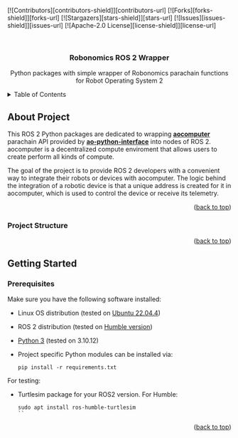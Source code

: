<a name="readme-top"></a>

<!-- PROJECT SHIELDS -->

[![Contributors][contributors-shield]][contributors-url]
[![Forks][forks-shield]][forks-url]
[![Stargazers][stars-shield]][stars-url]
[![Issues][issues-shield]][issues-url]
[![Apache-2.0 License][license-shield]][license-url]

<!-- PROJECT TITLE -->
<br />
<div align="center">
<h3 align="center">Robonomics ROS 2 Wrapper</h3>

<p align="center">
    Python packages with simple wrapper of Robonomics parachain functions for Robot Operating System 2
</p>
</div>

<!-- TABLE OF CONTENTS -->
<details>
  <summary>Table of Contents</summary>
  <ol>
    <li>
      <a href="#about-the-project">About Project</a>
      <ul>
        <li><a href="#project-structure">Project Structure</a></li>
      </ul>
    </li>
    <li>
      <a href="#getting-started">Getting Started</a>
      <ul>
        <li><a href="#prerequisites">Prerequisites</a></li>
        <li><a href="#installation-and-building">Installation and Building</a></li>
        <li><a href="#configuration">Configuration</a></li>
      </ul>
    </li>
    <li>
      <a href="#usage">Usage</a>
        <ul>
        <li><a href="#testing-with-turtlesim">Testing with Turtlesim</a></li>
        <li><a href="#programming-your-wrapper-implementation">Programming Your Wrapper Implementation</a></li>
        </ul>
    </li>
    <li><a href="#roadmap">Roadmap</a></li>
    <li><a href="#contributing">Contributing</a></li>
    <li><a href="#license">License</a></li>
    <li><a href="#contact">Contact</a></li>
    <li><a href="#acknowledgments">Acknowledgments</a></li>
  </ol>
</details>

<!-- ABOUT THE PROJECT -->

## About Project

This ROS 2 Python packages are dedicated to wrapping [**aocomputer**](https://cookbook_ao.g8way.io/) parachain API
provided by [**ao-python-interface**](https://github.com/kimtony123/ao-python-client)
into nodes of ROS 2. aocomputer is a decentralized compute enviroment that allows users to create perform all kinds of compute.

The goal of the project is to provide ROS 2 developers with a convenient way to integrate their robots or devices
with aocomputer. The logic behind the integration of a robotic device is that a unique address is created
for it in aocomputer, which is used to control the device or receive its telemetry.

<p align="right">(<a href="#readme-top">back to top</a>)</p>

### Project Structure

<p align="right">(<a href="#readme-top">back to top</a>)</p>

<!-- GETTING STARTED -->

## Getting Started

### Prerequisites

Make sure you have the following software installed:

- Linux OS distribution (tested on [Ubuntu 22.04.4](https://releases.ubuntu.com/jammy/))
- ROS 2 distribution (tested on [Humble version](https://docs.ros.org/en/humble/Installation.html))
- [Python 3](https://www.python.org/downloads/) (tested on 3.10.12)

- Project specific Python modules can be installed via:
  ```shell
  pip install -r requirements.txt
  ```

For testing:

- Turtlesim package for your ROS2 version. For Humble:
  ```shell
  sudo apt install ros-humble-turtlesim
  ``
  ```

<p align="right">(<a href="#readme-top">back to top</a>)</p>
